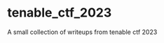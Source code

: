 # tenable_ctf_2023

<!--
#field
CTF

#groups
Writeups

#languages
Python

#frames and libs

-->

A small collection of writeups from tenable ctf 2023
